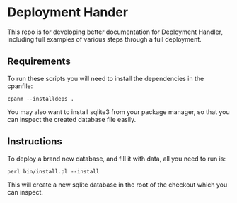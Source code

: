 # Deployment Hander

This repo is for developing better documentation for Deployment Handler,
including full examples of various steps through a full deployment.

## Requirements

To run these scripts you will need to install the dependencies in the cpanfile:

    cpanm --installdeps .

You may also want to install sqlite3 from your package manager, so that you can
inspect the created database file easily.

## Instructions

To deploy a brand new database, and fill it with data, all you need to run is:

    perl bin/install.pl --install

This will create a new sqlite database in the root of the checkout which you
can inspect.
